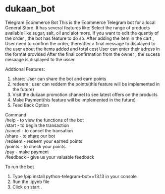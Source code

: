 # dukaan_bot
Telegram Ecommerce Bot
This is the Ecommerce Telegram bot for a local General Store.
It has several features like:
Select the range of products available like sugar, salt, oil and alot more.
If you want to edit the quantiy of the order , the bot has feature to do so.
After adding the item in the cart , User need to confirm the order, thereafter a final message to displayed to the user about the items added and total cost
User can enter their adress in the format provided 
After the final confirmation from the owner , the sucess mesaage is displayed to the usser.

Addtional Features:
1. share: User can share the bot and earn points
2. redeem : user can reddem the points(this feature will be implemented in the future)
3. Visit the dukaan promotion channel to see latest offers on the products
4. Make Payment(his feature will be implemented in the future)
5. Feed Back Option


  Command<br/>
  /help - to view the functions of the bot<br/>
  /start - to begin the transaction<br/>
  /cancel - to cancel the transation<br/>
  /share - to share our bot<br/>
  /redeem - redeem your earned points<br/>
  /points - to check your points</br>
  /pay - make payment<br/>
  /feedback - give us your valuable feedback<br/>
 
To run the bot

1. Type !pip install python-telegram-bot==13.13 in your console
2. Run the .ipynb file
3. Click on start .
  





